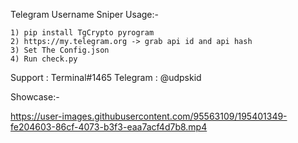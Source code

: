 Telegram Username Sniper
Usage:-
```
1) pip install TgCrypto pyrogram
2) https://my.telegram.org -> grab api id and api hash
3) Set The Config.json
4) Run check.py
```

Support : Terminal#1465
Telegram : @udpskid

Showcase:- 


https://user-images.githubusercontent.com/95563109/195401349-fe204603-86cf-4073-b3f3-eaa7acf4d7b8.mp4

